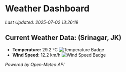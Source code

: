 
# Weather Dashboard

_Last Updated: 2025-07-02 13:26:19_

## Current Weather Data: (Srinagar, JK)
- **Temperature:** 29.2 °C ![Temperature Badge](https://img.shields.io/badge/Temperature-Medium%20Temp-green)
- **Wind Speed:** 12.2 km/h ![Wind Speed Badge](https://img.shields.io/badge/Wind%20Speed-Light%20Wind-blue)

*Powered by Open-Meteo API*
